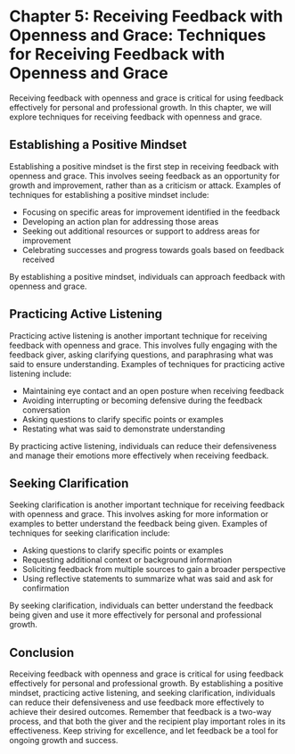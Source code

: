 Chapter 5: Receiving Feedback with Openness and Grace: Techniques for Receiving Feedback with Openness and Grace
================================================================================================================

Receiving feedback with openness and grace is critical for using feedback effectively for personal and professional growth. In this chapter, we will explore techniques for receiving feedback with openness and grace.

Establishing a Positive Mindset
-------------------------------

Establishing a positive mindset is the first step in receiving feedback with openness and grace. This involves seeing feedback as an opportunity for growth and improvement, rather than as a criticism or attack. Examples of techniques for establishing a positive mindset include:

* Focusing on specific areas for improvement identified in the feedback
* Developing an action plan for addressing those areas
* Seeking out additional resources or support to address areas for improvement
* Celebrating successes and progress towards goals based on feedback received

By establishing a positive mindset, individuals can approach feedback with openness and grace.

Practicing Active Listening
---------------------------

Practicing active listening is another important technique for receiving feedback with openness and grace. This involves fully engaging with the feedback giver, asking clarifying questions, and paraphrasing what was said to ensure understanding. Examples of techniques for practicing active listening include:

* Maintaining eye contact and an open posture when receiving feedback
* Avoiding interrupting or becoming defensive during the feedback conversation
* Asking questions to clarify specific points or examples
* Restating what was said to demonstrate understanding

By practicing active listening, individuals can reduce their defensiveness and manage their emotions more effectively when receiving feedback.

Seeking Clarification
---------------------

Seeking clarification is another important technique for receiving feedback with openness and grace. This involves asking for more information or examples to better understand the feedback being given. Examples of techniques for seeking clarification include:

* Asking questions to clarify specific points or examples
* Requesting additional context or background information
* Soliciting feedback from multiple sources to gain a broader perspective
* Using reflective statements to summarize what was said and ask for confirmation

By seeking clarification, individuals can better understand the feedback being given and use it more effectively for personal and professional growth.

Conclusion
----------

Receiving feedback with openness and grace is critical for using feedback effectively for personal and professional growth. By establishing a positive mindset, practicing active listening, and seeking clarification, individuals can reduce their defensiveness and use feedback more effectively to achieve their desired outcomes. Remember that feedback is a two-way process, and that both the giver and the recipient play important roles in its effectiveness. Keep striving for excellence, and let feedback be a tool for ongoing growth and success.
